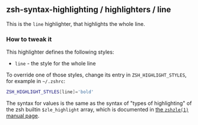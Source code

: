 zsh-syntax-highlighting / highlighters / line
---------------------------------------------

This is the `line` highlighter, that highlights the whole line.

### How to tweak it

This highlighter defines the following styles:

* `line` - the style for the whole line

To override one of those styles, change its entry in `ZSH_HIGHLIGHT_STYLES`, for example in `~/.zshrc`:

```zsh
ZSH_HIGHLIGHT_STYLES[line]='bold'
```

The syntax for values is the same as the syntax of "types of highlighting" of the zsh builtin `$zle_highlight` array,
which is documented in [the `zshzle(1)`
manual page][zshzle-Character-Highlighting].

[zshzle-Character-Highlighting]: http://zsh.sourceforge.net/Doc/Release/Zsh-Line-Editor.html#Character-Highlighting
